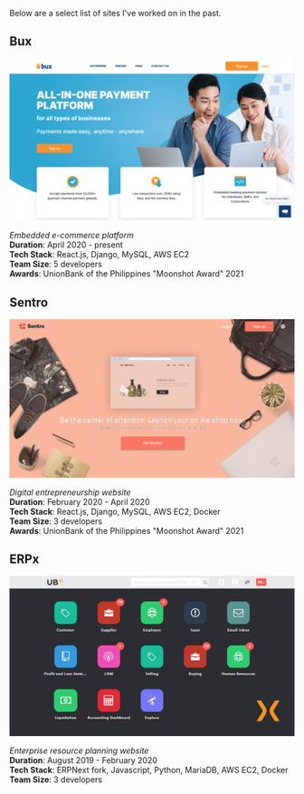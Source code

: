 Below are a select list of sites I've worked on in the past.

## Bux
![Bux homepage](https://raw.githubusercontent.com/PioCang/portfolio-assets/master/Bux.png)

*Embedded e-commerce platform*  
**Duration**: April 2020 - present  
**Tech Stack**: React.js, Django, MySQL, AWS EC2  
**Team Size**: 5 developers  
**Awards**: UnionBank of the Philippines "Moonshot Award" 2021  



## Sentro
![Sentro homepage](https://raw.githubusercontent.com/PioCang/portfolio-assets/master/Sentro.png)

*Digital entrepreneurship website*  
**Duration**: February 2020 - April 2020  
**Tech Stack**: React.js, Django, MySQL, AWS EC2, Docker  
**Team Size**: 3 developers  
**Awards**: UnionBank of the Philippines "Moonshot Award" 2021  


## ERPx
![ERPx dashboard](https://raw.githubusercontent.com/PioCang/portfolio-assets/master/ERPx.png)


*Enterprise resource planning website*  
**Duration**: August 2019 - February 2020  
**Tech Stack**: ERPNext fork, Javascript, Python, MariaDB, AWS EC2, Docker  
**Team Size**: 3 developers  